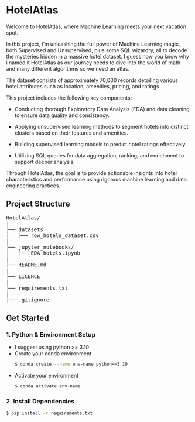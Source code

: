 # HotelAtlas
Welcome to HotelAtlas, where Machine Learning meets your next vacation spot.

In this project, i’m unleashing the full power of Machine Learning magic, both Supervised and Unsupervised, plus some SQL wizardry, all to decode the mysteries hidden in a massive hotel dataset.
I guess now you know why i named it HotelAtlas as our journey needs to dive into the world of math and many different algorithms so we need an atlas.

The dataset consists of approximately 70,000 records detailing various hotel attributes such as location, amenities, pricing, and ratings.

This project includes the following key components:

- Conducting thorough Exploratory Data Analysis (EDA) and data cleaning to ensure data quality and consistency.

- Applying unsupervised learning methods to segment hotels into distinct clusters based on their features and amenities.

- Building supervised learning models to predict hotel ratings effectively.

- Utilizing SQL queries for data aggregation, ranking, and enrichment to support deeper analysis.

Through HotelAtlas, the goal is to provide actionable insights into hotel characteristics and performance using rigorous machine learning and data engineering practices.

## Project Structure
<pre>
HotelAtlas/
│
├── datasets
│   ├── row_hotels_dataset.csv
|
├── jupyter_notebooks/
│   ├── EDA_hotels.ipynb
|
├── README.md    
|
├── LICENCE
|
├── requirements.txt
|
├── .gitignore
</pre>

## Get Started
### 1. Python & Environment Setup
- I suggest using python >= 3.10
- Create your conda environment
    ```bash
    $ conda create --name env-name python==3.10
    ```
- Activate your environment
    ```bash
    $ conda activate env-name
    ```
### 2. Install Dependencies
```bash
$ pip install -r requirements.txt
```